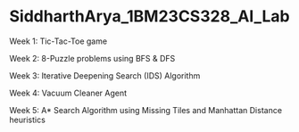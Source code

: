 # SiddharthArya_1BM23CS328_AI_Lab



Week 1: Tic-Tac-Toe game

Week 2: 8-Puzzle problems using BFS & DFS

Week 3: Iterative Deepening Search (IDS) Algorithm

Week 4: Vacuum Cleaner Agent

Week 5: A* Search Algorithm using Missing Tiles and Manhattan Distance heuristics
